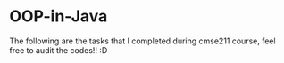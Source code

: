 # OOP-in-Java
The following are the tasks that I completed during cmse211 course, feel free to audit the codes!! :D
